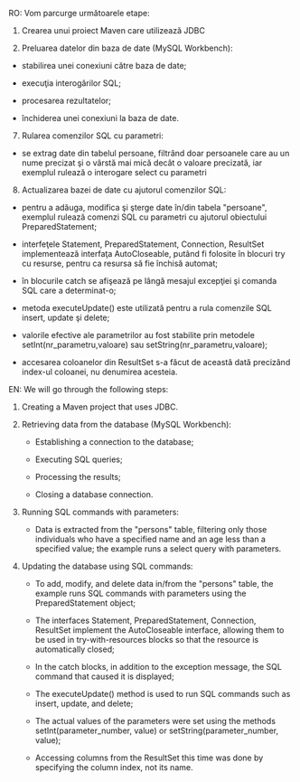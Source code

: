 RO: Vom parcurge următoarele etape:

1. Crearea unui proiect Maven care utilizează JDBC

2. Preluarea datelor din baza de date (MySQL Workbench):

- stabilirea unei conexiuni către baza de date;

- execuţia interogărilor SQL;

- procesarea rezultatelor;

- închiderea unei conexiuni la baza de date.

7. Rularea comenzilor SQL cu parametri:

- se extrag date din tabelul persoane, filtrând doar persoanele care au un nume precizat şi o vârstă mai mică decât o valoare precizată, iar exemplul rulează o interogare select cu parametri

8. Actualizarea bazei de date cu ajutorul comenzilor SQL:

- pentru a adăuga, modifica şi şterge date în/din tabela "persoane",  exemplul rulează comenzi SQL cu parametri cu ajutorul obiectului PreparedStatement;

- interfeţele Statement, PreparedStatement, Connection, ResultSet implementează interfaţa AutoCloseable, putând fi folosite în blocuri try cu resurse, pentru ca resursa să fie închisă automat;

- în blocurile catch se afişează pe lângă mesajul excepţiei şi comanda SQL care a determinat-o;

- metoda executeUpdate() este utilizată pentru a rula comenzile SQL insert, update şi delete;

- valorile efective ale parametrilor au fost stabilite prin metodele setInt(nr_parametru,valoare) sau setString(nr_parametru,valoare); 

- accesarea coloanelor din ResultSet s-a făcut de această dată precizând index-ul coloanei, nu denumirea acesteia.

EN: We will go through the following steps:

1. Creating a Maven project that uses JDBC.

2. Retrieving data from the database (MySQL Workbench):

   - Establishing a connection to the database;
     
   - Executing SQL queries;
     
   - Processing the results;
     
   - Closing a database connection.

7. Running SQL commands with parameters:

   - Data is extracted from the "persons" table, filtering only those individuals who have a specified name and an age less than a specified value; the example runs a select query with parameters.

8. Updating the database using SQL commands:

   - To add, modify, and delete data in/from the "persons" table, the example runs SQL commands with parameters using the PreparedStatement object;
     
   - The interfaces Statement, PreparedStatement, Connection, ResultSet implement the AutoCloseable interface, allowing them to be used in try-with-resources blocks so that the resource is automatically closed;
     
   - In the catch blocks, in addition to the exception message, the SQL command that caused it is displayed;
     
   - The executeUpdate() method is used to run SQL commands such as insert, update, and delete;
     
   - The actual values of the parameters were set using the methods setInt(parameter_number, value) or setString(parameter_number, value);
     
   - Accessing columns from the ResultSet this time was done by specifying the column index, not its name.
